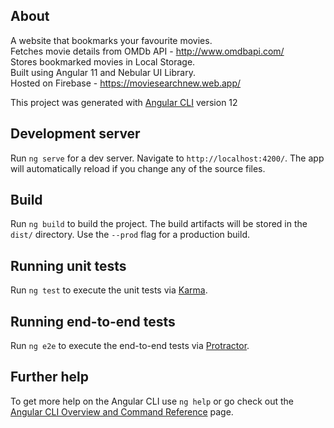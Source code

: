 ## About
A website that bookmarks your favourite movies. <br/>
Fetches movie details from OMDb API - http://www.omdbapi.com/ <br/>
Stores bookmarked movies in Local Storage. <br/>
Built using Angular 11 and Nebular UI Library. <br/>
Hosted on Firebase - https://moviesearchnew.web.app/ <br/>




This project was generated with [Angular CLI](https://github.com/angular/angular-cli) version 12

## Development server

Run `ng serve` for a dev server. Navigate to `http://localhost:4200/`. The app will automatically reload if you change any of the source files.

## Build

Run `ng build` to build the project. The build artifacts will be stored in the `dist/` directory. Use the `--prod` flag for a production build.

## Running unit tests

Run `ng test` to execute the unit tests via [Karma](https://karma-runner.github.io).

## Running end-to-end tests

Run `ng e2e` to execute the end-to-end tests via [Protractor](http://www.protractortest.org/).

## Further help

To get more help on the Angular CLI use `ng help` or go check out the [Angular CLI Overview and Command Reference](https://angular.io/cli) page.
